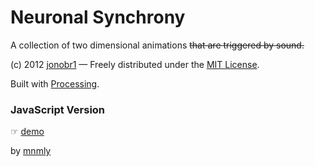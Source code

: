 Neuronal Synchrony
==================

A collection of two dimensional animations ~~that are triggered by sound.~~

(c) 2012 [jonobr1](http://jonobr1.com/) — Freely distributed under the [MIT License](http://opensource.org/licenses/MIT).

Built with [Processing](http://processing.org/).


### JavaScript Version

☞ [demo](http://mnmly.github.io/Neuronal-Synchrony/)

by [mnmly](http://mnmly.com)
